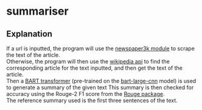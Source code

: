 # summariser

## Explanation

If a url is inputted, the program will use the [newspaper3k module](https://pypi.org/project/newspaper3k/) to scrape the text of the article.\
Otherwise, the program will then use the [wikipedia api](https://github.com/martin-majlis/Wikipedia-API/) to find the corresponding article for the text inputted, and then get the text of the article.\
Then a [BART transformer](https://arxiv.org/pdf/1910.13461.pdf) (pre-trained on the [bart-large-cnn](https://huggingface.co/facebook/bart-large-cnn) model) is used to generate a summary of the given text
This summary is then checked for accuracy using the Rouge-2 F1 score from the [Rouge package](https://aclanthology.org/W04-1013.pdf).\
The reference summary used is the first three sentences of the text.
